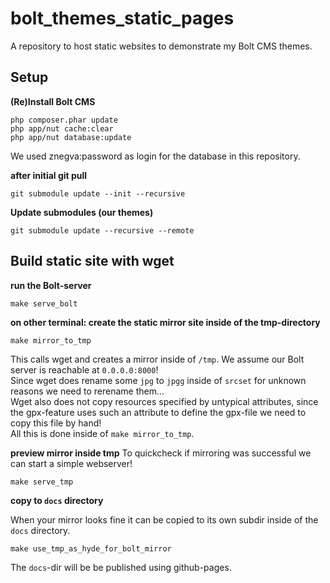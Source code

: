 # bolt_themes_static_pages
A repository to host static websites to demonstrate my Bolt CMS themes.


## Setup

__(Re)Install Bolt CMS__
```
php composer.phar update
php app/nut cache:clear
php app/nut database:update
```

We used znegva:password as login for the database in this repository.

__after initial git pull__
```
git submodule update --init --recursive
```
__Update submodules (our themes)__
```
git submodule update --recursive --remote
```


## Build static site with wget
__run the Bolt-server__
```
make serve_bolt
```

__on other terminal: create the static mirror site inside of the tmp-directory__
```
make mirror_to_tmp
```
This calls wget and creates a mirror inside of `/tmp`. We assume our Bolt server is reachable at `0.0.0.0:8000`!  
Since wget does rename some `jpg` to `jpgg` inside of `srcset` for unknown reasons we need to rerename them...  
Wget also does not copy resources specified by untypical attributes, since the gpx-feature uses such an attribute to define the gpx-file we need to copy this file by hand!  
All this is done inside of `make mirror_to_tmp`.

__preview mirror inside tmp__
To quickcheck if mirroring was successful we can start a simple webserver!
```
make serve_tmp
```



__copy to `docs` directory__

When your mirror looks fine it can be copied to its own subdir inside of the `docs` directory.  
```
make use_tmp_as_hyde_for_bolt_mirror
```
The `docs`-dir will be be published using github-pages.
